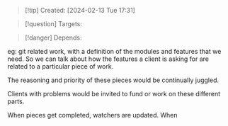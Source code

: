 
>[!tip] Created: [2024-02-13 Tue 17:31]

>[!question] Targets: 

>[!danger] Depends: 

eg: git related work, with a definition of the modules and features that we need.
So we can talk about how the features a client is asking for are related to a particular piece of work.

The reasoning and priority of these pieces would be continually juggled.

Clients with problems would be invited to fund or work on these different parts.

When pieces get completed, watchers are updated.
When 